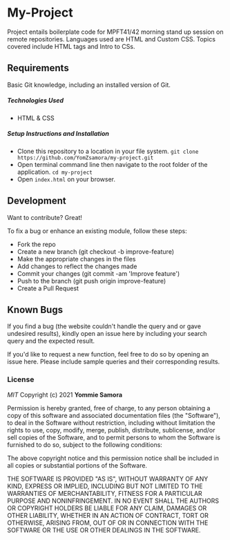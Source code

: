 # My-Project

Project entails boilerplate code for MPFT41/42 morning stand up session on remote repositories. Languages used are HTML and Custom CSS. Topics covered include HTML tags and Intro to CSs.

## Requirements

Basic Git knowledge, including an installed version of Git.

##### Technologies Used

- HTML & CSS

##### Setup Instructions and Installation

- Clone this repository to a location in your file system. `git clone https://github.com/YomZsamora/my-project.git`
- Open terminal command line then navigate to the root folder of the application. `cd my-project`
- Open `index.html` on your browser.


## Development

Want to contribute? Great!

To fix a bug or enhance an existing module, follow these steps:
- Fork the repo
- Create a new branch (git checkout -b improve-feature)
- Make the appropriate changes in the files
- Add changes to reflect the changes made
- Commit your changes (git commit -am 'Improve feature')
- Push to the branch (git push origin improve-feature)
- Create a Pull Request


## Known Bugs

If you find a bug (the website couldn't handle the query and or gave undesired results), kindly open an issue here by including your search query and the expected result.

If you'd like to request a new function, feel free to do so by opening an issue here. Please include sample queries and their corresponding results.

### License

*MIT*
Copyright (c) 2021 **Yommie Samora**

Permission is hereby granted, free of charge, to any person obtaining a copy of this software and associated documentation files (the "Software"), to deal in the Software without restriction, including without limitation the rights to use, copy, modify, merge, publish, distribute, sublicense, and/or sell copies of the Software, and to permit persons to whom the Software is furnished to do so, subject to the following conditions:

The above copyright notice and this permission notice shall be included in all copies or substantial portions of the Software.

THE SOFTWARE IS PROVIDED "AS IS", WITHOUT WARRANTY OF ANY KIND, EXPRESS OR IMPLIED, INCLUDING BUT NOT LIMITED TO THE WARRANTIES OF MERCHANTABILITY, FITNESS FOR A PARTICULAR PURPOSE AND NONINFRINGEMENT. IN NO EVENT SHALL THE AUTHORS OR COPYRIGHT HOLDERS BE LIABLE FOR ANY CLAIM, DAMAGES OR OTHER LIABILITY, WHETHER IN AN ACTION OF CONTRACT, TORT OR OTHERWISE, ARISING FROM, OUT OF OR IN CONNECTION WITH THE SOFTWARE OR THE USE OR OTHER DEALINGS IN THE SOFTWARE.
